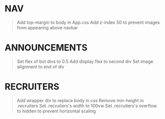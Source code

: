 # NAV

> Add top-margin to body in App.css
> Add z-index 50 to prevent images from appearing above navbar

# ANNOUNCEMENTS

> Set flex of bot divs to 0.5
> Add display flex to second div
> Set image alignment to end of div

# RECRUITERS

> Add wrapper div to replace body in css
> Remove min-height in .recruiters
> Set .recruiters's width to 100vw
> Set .recruiters's overflow to hidden to prevent horizontal scaling
